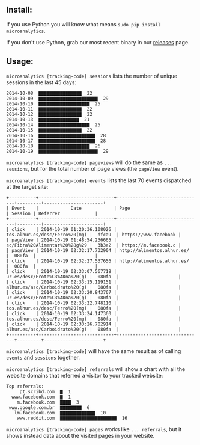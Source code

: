 ## Install:

If you use Python you will know what means `sudo pip install microanalytics`.

If you don't use Python, grab our most recent binary in our [releases](https://github.com/fiatjaf/microanalytics-cli/releases) page.

## Usage:

`microanalytics [tracking-code] sessions` lists the number of unique sessions in the last 45 days:
```
2014-10-08  ▇▇▇▇▇▇▇▇▇▇▇▇▇▇▇▇  22
2014-10-09  ▇▇▇▇▇▇▇▇▇▇▇▇▇▇▇▇▇▇▇▇▇▇  29
2014-10-10  ▇▇▇▇▇▇▇▇▇▇▇▇▇▇▇▇▇▇▇  25
2014-10-11  ▇▇▇▇▇▇▇▇▇▇▇▇▇▇▇▇  22
2014-10-12  ▇▇▇▇▇▇▇▇▇▇▇▇▇▇▇▇  22
2014-10-13  ▇▇▇▇▇▇▇▇▇▇▇▇▇▇▇  21
2014-10-14  ▇▇▇▇▇▇▇▇▇▇▇▇▇▇▇▇▇▇▇  25
2014-10-15  ▇▇▇▇▇▇▇▇▇▇▇▇▇▇▇▇  22
2014-10-16  ▇▇▇▇▇▇▇▇▇▇▇▇▇▇▇▇▇▇▇▇▇  28
2014-10-17  ▇▇▇▇▇▇▇▇▇▇▇▇▇▇▇▇▇▇▇▇▇  28
2014-10-18  ▇▇▇▇▇▇▇▇▇▇▇▇▇▇▇▇▇▇▇  26
2014-10-19  ▇▇▇▇▇▇▇▇▇▇▇▇▇▇▇▇▇▇▇▇▇▇  29
```

`microanalytics [tracking-code] pageviews` will do the same as `... sessions`, but for the total number of page views (the `pageView` event).

`microanalytics [tracking-code] events` lists the last 70 events dispatched at the target site:
```
+----------+----------------------------+--------------------------------+---------+----------------------+
| Event    |            Date            | Page                           | Session | Referrer             |
+----------+----------------------------+--------------------------------+---------+----------------------+
| click    | 2014-10-19 01:20:36.108026 | tos.alhur.es/desc/Ferro%20(mg) |  dfca9  | https://www.facebook |
| pageView | 2014-10-19 01:48:54.236665 | sc/Fibra%20Alimentar%20%28g%29 |  3b3a2  | https://m.facebook.c |
| pageView | 2014-10-19 02:32:17.732904 | http://alimentos.alhur.es/     |  080fa  |                      |
| click    | 2014-10-19 02:32:27.537656 | http://alimentos.alhur.es/     |  080fa  |                      |
| click    | 2014-10-19 02:33:07.567718 | ur.es/desc/Prote%C3%ADna%20(g) |  080fa  |                      |
| click    | 2014-10-19 02:33:15.119151 | alhur.es/asc/Carboidrato%20(g) |  080fa  |                      |
| click    | 2014-10-19 02:33:20.843767 | ur.es/desc/Prote%C3%ADna%20(g) |  080fa  |                      |
| click    | 2014-10-19 02:33:22.748110 | tos.alhur.es/desc/Ferro%20(mg) |  080fa  |                      |
| click    | 2014-10-19 02:33:24.147360 | tos.alhur.es/desc/Ferro%20(mg) |  080fa  |                      |
| click    | 2014-10-19 02:33:26.702914 | alhur.es/asc/Carboidrato%20(g) |  080fa  |                      |
+----------+----------------------------+--------------------------------+---------+----------------------+
```

`microanalytics [tracking-code]` will have the same result as of calling `events` and `sessions` together.

`microanalytics [tracking-code] referrals` will show a chart with all the website domains that referred a visitor to your tracked website:

```
Top referrals:
     pt.scribd.com  ▇  1
  www.facebook.com  ▇  1
    m.facebook.com  ▇▇▇▇  3
 www.google.com.br  ▇▇▇▇▇▇▇▇  6
   lm.facebook.com  ▇▇▇▇▇▇▇▇▇▇▇▇▇  10
    www.reddit.com  ▇▇▇▇▇▇▇▇▇▇▇▇▇▇▇▇▇▇▇▇▇  16
```

`microanalytics [tracking-code] pages` works like `... referrals`, but it shows instead data about the visited pages in your website.


